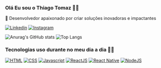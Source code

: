 
### Olá Eu sou o Thiago Tomaz 🙋‍♂️
🔧 Desenvolvedor apaixonado por criar soluções inovadoras e impactantes

[![Linkedin](https://img.shields.io/badge/LinkedIn-0077B5?style=for-the-badge&logo=linkedin&logoColor=white)](https://www.linkedin.com/in/thiago-tomaz-luiz/)
[![Instagram](https://img.shields.io/badge/Instagram-E4405F?style=for-the-badge&logo=instagram&logoColor=white)](https://www.instagram.com/euthi96/)

![Anurag's GitHub stats](https://github-readme-stats.vercel.app/api?username=luizdev96&show_icons=true&theme=dracula)
![Top Langs](https://github-readme-stats.vercel.app/api/top-langs/?username=luizdev96&hide_progress=true)
### Tecnologias uso durante no meu dia a dia 👨‍💻

[![HTML](https://img.shields.io/badge/HTML5-E34F26?style=for-the-badge&logo=html5&logoColor=white)]()
[![CSS](https://img.shields.io/badge/CSS3-1572B6?style=for-the-badge&logo=css3&logoColor=white)]()
[![Javascript](https://img.shields.io/badge/JavaScript-F7DF1E?style=for-the-badge&logo=javascript&logoColor=black)]()
[![ReactJS](https://img.shields.io/badge/React-20232A?style=for-the-badge&logo=react&logoColor=61DAFB)]()
[![React Native](https://img.shields.io/badge/React_Native-20232A?style=for-the-badge&logo=react&logoColor=61DAFB)]()
[![NodeJS](https://img.shields.io/badge/Node.js-43853D?style=for-the-badge&logo=node.js&logoColor=white)]()
